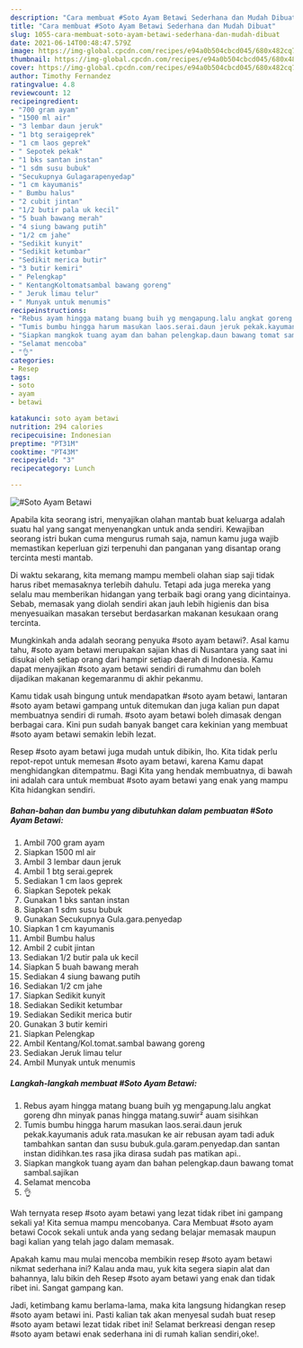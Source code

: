 ```yaml
---
description: "Cara membuat #Soto Ayam Betawi Sederhana dan Mudah Dibuat"
title: "Cara membuat #Soto Ayam Betawi Sederhana dan Mudah Dibuat"
slug: 1055-cara-membuat-soto-ayam-betawi-sederhana-dan-mudah-dibuat
date: 2021-06-14T00:48:47.579Z
image: https://img-global.cpcdn.com/recipes/e94a0b504cbcd045/680x482cq70/soto-ayam-betawi-foto-resep-utama.jpg
thumbnail: https://img-global.cpcdn.com/recipes/e94a0b504cbcd045/680x482cq70/soto-ayam-betawi-foto-resep-utama.jpg
cover: https://img-global.cpcdn.com/recipes/e94a0b504cbcd045/680x482cq70/soto-ayam-betawi-foto-resep-utama.jpg
author: Timothy Fernandez
ratingvalue: 4.8
reviewcount: 12
recipeingredient:
- "700 gram ayam"
- "1500 ml air"
- "3 lembar daun jeruk"
- "1 btg seraigeprek"
- "1 cm laos geprek"
- " Sepotek pekak"
- "1 bks santan instan"
- "1 sdm susu bubuk"
- "Secukupnya Gulagarapenyedap"
- "1 cm kayumanis"
- " Bumbu halus"
- "2 cubit jintan"
- "1/2 butir pala uk kecil"
- "5 buah bawang merah"
- "4 siung bawang putih"
- "1/2 cm jahe"
- "Sedikit kunyit"
- "Sedikit ketumbar"
- "Sedikit merica butir"
- "3 butir kemiri"
- " Pelengkap"
- " KentangKoltomatsambal bawang goreng"
- " Jeruk limau telur"
- " Munyak untuk menumis"
recipeinstructions:
- "Rebus ayam hingga matang buang buih yg mengapung.lalu angkat goreng dhn minyak panas hingga matang.suwir² auam sisihkan"
- "Tumis bumbu hingga harum masukan laos.serai.daun jeruk pekak.kayumanis aduk rata.masukan ke air rebusan ayam tadi aduk tambahkan santan dan susu bubuk.gula.garam.penyedap.dan santan instan didihkan.tes rasa jika dirasa sudah pas matikan api.."
- "Siapkan mangkok tuang ayam dan bahan pelengkap.daun bawang tomat sambal.sajikan"
- "Selamat mencoba"
- "👌"
categories:
- Resep
tags:
- soto
- ayam
- betawi

katakunci: soto ayam betawi 
nutrition: 294 calories
recipecuisine: Indonesian
preptime: "PT31M"
cooktime: "PT43M"
recipeyield: "3"
recipecategory: Lunch

---
```



![#Soto Ayam Betawi](https://img-global.cpcdn.com/recipes/e94a0b504cbcd045/680x482cq70/soto-ayam-betawi-foto-resep-utama.jpg)

Apabila kita seorang istri, menyajikan olahan mantab buat keluarga adalah suatu hal yang sangat menyenangkan untuk anda sendiri. Kewajiban seorang istri bukan cuma mengurus rumah saja, namun kamu juga wajib memastikan keperluan gizi terpenuhi dan panganan yang disantap orang tercinta mesti mantab.

Di waktu  sekarang, kita memang mampu membeli olahan siap saji tidak harus ribet memasaknya terlebih dahulu. Tetapi ada juga mereka yang selalu mau memberikan hidangan yang terbaik bagi orang yang dicintainya. Sebab, memasak yang diolah sendiri akan jauh lebih higienis dan bisa menyesuaikan masakan tersebut berdasarkan makanan kesukaan orang tercinta. 



Mungkinkah anda adalah seorang penyuka #soto ayam betawi?. Asal kamu tahu, #soto ayam betawi merupakan sajian khas di Nusantara yang saat ini disukai oleh setiap orang dari hampir setiap daerah di Indonesia. Kamu dapat menyajikan #soto ayam betawi sendiri di rumahmu dan boleh dijadikan makanan kegemaranmu di akhir pekanmu.

Kamu tidak usah bingung untuk mendapatkan #soto ayam betawi, lantaran #soto ayam betawi gampang untuk ditemukan dan juga kalian pun dapat membuatnya sendiri di rumah. #soto ayam betawi boleh dimasak dengan berbagai cara. Kini pun sudah banyak banget cara kekinian yang membuat #soto ayam betawi semakin lebih lezat.

Resep #soto ayam betawi juga mudah untuk dibikin, lho. Kita tidak perlu repot-repot untuk memesan #soto ayam betawi, karena Kamu dapat menghidangkan ditempatmu. Bagi Kita yang hendak membuatnya, di bawah ini adalah cara untuk membuat #soto ayam betawi yang enak yang mampu Kita hidangkan sendiri.

<!--inarticleads1-->

##### Bahan-bahan dan bumbu yang dibutuhkan dalam pembuatan #Soto Ayam Betawi:

1. Ambil 700 gram ayam
1. Siapkan 1500 ml air
1. Ambil 3 lembar daun jeruk
1. Ambil 1 btg serai.geprek
1. Sediakan 1 cm laos geprek
1. Siapkan  Sepotek pekak
1. Gunakan 1 bks santan instan
1. Siapkan 1 sdm susu bubuk
1. Gunakan Secukupnya Gula.gara.penyedap
1. Siapkan 1 cm kayumanis
1. Ambil  Bumbu halus
1. Ambil 2 cubit jintan
1. Sediakan 1/2 butir pala uk kecil
1. Siapkan 5 buah bawang merah
1. Sediakan 4 siung bawang putih
1. Sediakan 1/2 cm jahe
1. Siapkan Sedikit kunyit
1. Sediakan Sedikit ketumbar
1. Sediakan Sedikit merica butir
1. Gunakan 3 butir kemiri
1. Siapkan  Pelengkap
1. Ambil  Kentang/Kol.tomat.sambal bawang goreng
1. Sediakan  Jeruk limau telur
1. Ambil  Munyak untuk menumis




<!--inarticleads2-->

##### Langkah-langkah membuat #Soto Ayam Betawi:

1. Rebus ayam hingga matang buang buih yg mengapung.lalu angkat goreng dhn minyak panas hingga matang.suwir² auam sisihkan
1. Tumis bumbu hingga harum masukan laos.serai.daun jeruk pekak.kayumanis aduk rata.masukan ke air rebusan ayam tadi aduk tambahkan santan dan susu bubuk.gula.garam.penyedap.dan santan instan didihkan.tes rasa jika dirasa sudah pas matikan api..
1. Siapkan mangkok tuang ayam dan bahan pelengkap.daun bawang tomat sambal.sajikan
1. Selamat mencoba
1. 👌




Wah ternyata resep #soto ayam betawi yang lezat tidak ribet ini gampang sekali ya! Kita semua mampu mencobanya. Cara Membuat #soto ayam betawi Cocok sekali untuk anda yang sedang belajar memasak maupun bagi kalian yang telah jago dalam memasak.

Apakah kamu mau mulai mencoba membikin resep #soto ayam betawi nikmat sederhana ini? Kalau anda mau, yuk kita segera siapin alat dan bahannya, lalu bikin deh Resep #soto ayam betawi yang enak dan tidak ribet ini. Sangat gampang kan. 

Jadi, ketimbang kamu berlama-lama, maka kita langsung hidangkan resep #soto ayam betawi ini. Pasti kalian tak akan menyesal sudah buat resep #soto ayam betawi lezat tidak ribet ini! Selamat berkreasi dengan resep #soto ayam betawi enak sederhana ini di rumah kalian sendiri,oke!.

